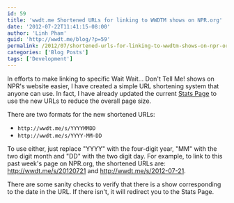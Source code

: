 ```yaml
---
id: 59
title: 'wwdt.me Shortened URLs for linking to WWDTM shows on NPR.org'
date: '2012-07-22T11:41:15-08:00'
author: 'Linh Pham'
guid: 'http://wwdt.me/blog/?p=59'
permalink: /2012/07/shortened-urls-for-linking-to-wwdtm-shows-on-npr-org/
categories: ['Blog Posts']
tags: ['Development']
---
```


In efforts to make linking to specific Wait Wait... Don't Tell Me! shows on NPR's website easier, I have created a simple URL shortening system that anyone can use. In fact, I have already updated the current [Stats Page](https://stats.wwdt.me/) to use the new URLs to reduce the overall page size.

There are two formats for the new shortened URLs:

* `http://wwdt.me/s/YYYYMMDD`
* `http://wwdt.me/s/YYYY-MM-DD`

To use either, just replace "YYYY" with the four-digit year, "MM" with the two digit month and "DD" with the two digit day. For example, to link to this past week's page on NPR.org, the shortened URLs are: <http://wwdt.me/s/20120721> and <http://wwdt.me/s/2012-07-21>.

There are some sanity checks to verify that there is a show corresponding to the date in the URL. If there isn't, it will redirect you to the Stats Page.
